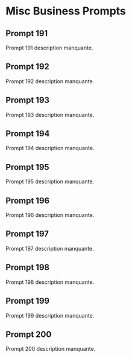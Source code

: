 # Misc Business Prompts

## Prompt 191
Prompt 191 description manquante.

## Prompt 192
Prompt 192 description manquante.

## Prompt 193
Prompt 193 description manquante.

## Prompt 194
Prompt 194 description manquante.

## Prompt 195
Prompt 195 description manquante.

## Prompt 196
Prompt 196 description manquante.

## Prompt 197
Prompt 197 description manquante.

## Prompt 198
Prompt 198 description manquante.

## Prompt 199
Prompt 199 description manquante.

## Prompt 200
Prompt 200 description manquante.

